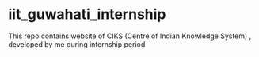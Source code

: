 # iit_guwahati_internship
This repo contains website of CIKS (Centre of Indian Knowledge System) , developed by me during internship period

